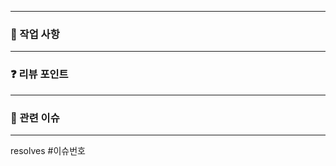 <!-- 제목은 `[#이슈번호] 제목` 으로 작성한다. ex) [#8] 결제 기능 -->

---

### 🌱 작업 사항

<!-- ex) controller 코딩 했어요 -->

---

### ❓ 리뷰 포인트

<!-- ex) service 로직 너무 뚱뚱해요 -->

---


### 🦄 관련 이슈

<!-- ex) 테스트 어떤가요. -->

---
resolves #이슈번호 <!-- pr이 머지되면 이슈가 자동으로 close되게 합니다. 만약 자동 close를 하지 않고 이슈만 링크한다면 resolves를 삭제한다.-->